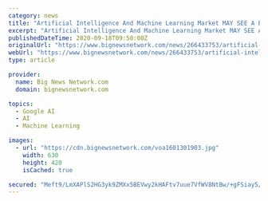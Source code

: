 ```yaml
---
category: news
title: "Artificial Intelligence And Machine Learning Market MAY SEE A BIG MOVE | AIBrain, Amazon, Anki, CloudMinds, Deepmind"
excerpt: "Artificial Intelligence And Machine Learning Market MAY SEE A BIG MOVE AIBrain Amazon Anki CloudMinds Deepmind"
publishedDateTime: 2020-09-18T09:50:00Z
originalUrl: "https://www.bignewsnetwork.com/news/266433753/artificial-intelligence-and-machine-learning-market-may-see-a-big-move--aibrain-amazon-anki-cloudminds-deepmind"
webUrl: "https://www.bignewsnetwork.com/news/266433753/artificial-intelligence-and-machine-learning-market-may-see-a-big-move--aibrain-amazon-anki-cloudminds-deepmind"
type: article

provider:
  name: Big News Network.com
  domain: bignewsnetwork.com

topics:
  - Google AI
  - AI
  - Machine Learning

images:
  - url: "https://cdn.bignewsnetwork.com/voa1601301903.jpg"
    width: 630
    height: 420
    isCached: true

secured: "Meft9/LmXAPlS2HG3yk9ZMXx5BEVwy2kHAFtv7uue7VfWV8NtBw/+gFSiay5/toQSygfn1COUFSFqrzDmzlkHoapN1cLOdSb4Iq0ELRE2QfOpZoJ9G++OggEYfrzNtAH8I9bmq2VSZLon1vTSF7JfvRrerbBqF2i+Bt0ZgCpKQ8ejegQ1A/FJNCwYdJedh2DKueIpF6qqHQBlAS3M01gTSDvPC7vT3Bid9pYQF3aDFXXj8ZjscXJWBYd3lE1nx+B6Qd1/Wj24XmkH8IhrC5Q7GvKJJv2j6GZy2aLe610b9lb0Yh9G2Djjoxcpslh11+yskuSpjaleFPHLh3uMAgJI0EtGK+N9lgt7aOUe9veVa0=;pCgZcfEjHiIJNONZ1CLY3w=="
---
```


